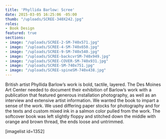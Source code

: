 ```yaml
---
title: 'Phyllida Barlow: Scree'
date: 2015-03-05 16:25:06 -05:00
thumb: "/uploads/SCREE-340X242.jpg"
roles:
- Book Design
featured: true
sections:
- image: "/uploads/SCREE-2-SM-740x571.jpg"
- image: "/uploads/SCREE-4-SM-740x650.jpg"
- image: "/uploads/SCREE-9-SM-740x540.jpg"
- image: "/uploads/SCREE-backcvrSM-740x949.jpg"
- image: "/uploads/SCREE-COVER-SM-740x931.jpg"
- image: "/uploads/SCREE-SM-740x751.jpg"
- image: "/uploads/SCREE-spineSM-740x438.jpg"
---
```


British artist Phyllida Barlow’s work is bold, tactile, layered. The Des Moines Art Center needed to document their exhibition of Barlow’s work with a publication that featured generous installation photography, as well as an interview and extensive artist information. We wanted the book to impart a sense of the work. We used differing paper stocks for photography and for the texts and custom mixed ink in a salmon color pulled from the work. The softcover book was left slightly floppy and stitched down the middle with orange and brown thread, the ends loose and untrimmed.

[imagelist id=1352]
